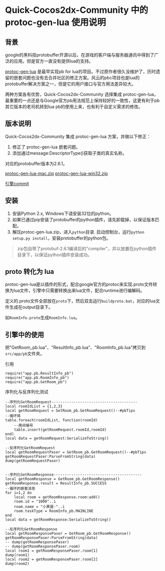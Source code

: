 # Quick-Cocos2dx-Community 中的 protoc-gen-lua 使用说明

## 背景

google的黑科技protobuffer开源以后，在游戏的客户端与服务器通讯中得到了广泛的应用。但是官方一直没有提供lua的支持。

[protoc-gen-lua](https://github.com/sean-lin/protoc-gen-lua) 是最早实现pb for lua的项目。不过原作者很久没维护了，历时遗留的嵌套问题也没有去合并社区的修正方案。风云的pbc项目也是lua的protobuffer解决方案之一，但是它的用户接口与官方用法差异较大。

两种方案各有优势，Quick-Cocos2dx-Community 选择集成 protoc-gen-lua， 最重要的一点还是与Google官方pb用法规范上保持较好的一致性，这更有利于pb其它版本的老司机转到lua pb的使用上来，也有利于自定义需求的修改。

## 版本说明

Quick-Cocos2dx-Community 集成 protoc-gen-lua 方案，并做以下修正：

1. 修正了 protoc-gen-lua 嵌套问题。
2. 添加通过message:DescriptorType()获取子类的真实名称。

对应的protobuffer版本为2.6.1。

[protoc-gen-lua-mac.zip](https://pan.baidu.com/s/1mh5V1Rq)
[protoc-gen-lua-win32.zip](https://pan.baidu.com/s/1dFjzzsl)

[引擎commit](https://github.com/iTyran/Quick-Cocos2dx-Community/commit/18fcb5f74c965be95cd05197b83f865dd47793ee)

## 安装

1. 安装Python 2.x, Windows下请安装32位的python。
2. 如果已通过pip安装了protobuffer的python插件，请先卸载掉，以保证版本匹配。
3. 解压protoc-gen-lua.zip，进入`python`目录. 启动控制台，运行`python setup.py install`，安装protobuffer的python包。

> zip包自带了protobuf-2.6.1编译后的"compiler"，并以放置在python插件目录下，以保证python插件安装成功。

## proto 转化为 lua

protoc-gen-lua是以插件的形式，配合google官方的protoc来实现.proto文件转换为lua文件，引擎中只需要转换出来lua文件，配合runtime进行编解码。

定义的.proto文件全部放在`proto`下，然后双击运行`buildproto.bat`，对应的lua文件生成在output目录下。

如`RoomInfo.proto`生成`RoomInfo.lua`。

## 引擎中的使用

把"GetRoom_pb.lua"、"ResultInfo_pb.lua"、"RoomInfo_pb.lua"拷贝到`src/app/pb`文件夹。

引用

```
require("app.pb.ResultInfo_pb")
require("app.pb.RoomInfo_pb")
require("app.pb.GetRoom_pb")
```

序列化与反序列化测试

```
--序列化GetRoomRequest---------------------------------------
local roomIdList = {1,2,3}
local getRoomRequest = GetRoom_pb.GetRoomRequest()--#pbTips
--循环体
table.foreach(roomIdList, function(roomId)
	--房间编号
	table.insert(getRoomRequest.roomId,roomId)
end)
local data = getRoomRequest:SerializeToString()

--反序列化GetRoomRequest
local getRoomRequestPaser = GetRoom_pb.GetRoomRequest()--#pbTips
getRoomRequestPaser:ParseFromString(data)
dump(getRoomRequestPaser)


--序列化GetRoomResponse----------------------------------------
local getRoomResponse = GetRoom_pb.GetRoomResponse()
getRoomResponse.result = ResultInfo_pb.SUCCESS
--循环的嵌套消息
for i=1,2 do
	local room = getRoomResponse.room:add()
	room.id = "1000"..i
	room.name = "小黑屋-"..i
	room.taskType = RoomInfo_pb.MAINLINE
end
local data = getRoomResponse:SerializeToString()

--反序列化GetRoomResponse
local getRoomResponsePaser = GetRoom_pb.GetRoomResponse()
getRoomResponsePaser:ParseFromString(data)
-- dump(getRoomResponsePaser)
-- dump(getRoomResponsePaser.room)
local room1 = getRoomResponsePaser.room[1]
dump(room1)
local room2 = getRoomResponsePaser.room[2]
dump(room2)
```
